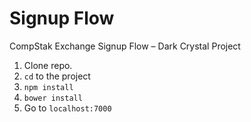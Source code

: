 # Signup Flow
CompStak Exchange Signup Flow – Dark Crystal Project

1. Clone repo.
2. ```cd``` to the project
3. ```npm install```
4. ```bower install```
5. Go to ```localhost:7000```
